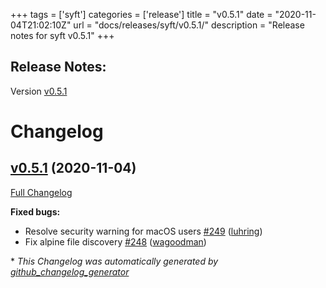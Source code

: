 +++
tags = ['syft']
categories = ['release']
title = "v0.5.1"
date = "2020-11-04T21:02:10Z"
url = "docs/releases/syft/v0.5.1/"
description = "Release notes for syft v0.5.1"
+++

## Release Notes:
Version [v0.5.1](https://github.com/anchore/syft/releases/tag/v0.5.1)

# Changelog

## [v0.5.1](https://github.com/anchore/syft/tree/v0.5.1) (2020-11-04)

[Full Changelog](https://github.com/anchore/syft/compare/v0.5.0...v0.5.1)

**Fixed bugs:**

- Resolve security warning for macOS users [\#249](https://github.com/anchore/syft/pull/249) ([luhring](https://github.com/luhring))
- Fix alpine file discovery [\#248](https://github.com/anchore/syft/pull/248) ([wagoodman](https://github.com/wagoodman))



\* *This Changelog was automatically generated by [github_changelog_generator](https://github.com/github-changelog-generator/github-changelog-generator)*
